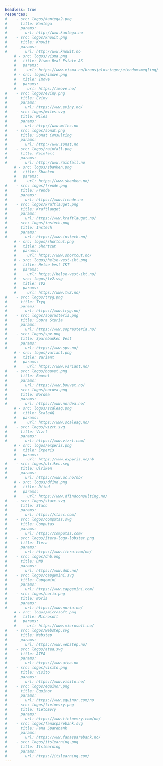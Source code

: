 ```yaml
---
headless: true
resources:
#    - src: logos/kantega2.png
#      title: Kantega
#      params:
#        url: http://www.kantega.no
#    - src: logos/knowit.png
#      title: Knowit
#      params:
#        url: http://www.knowit.no
    # - src: logos/visma.png
    #   title: Visma Real Estate AS
    #   params:
    #     url: https://www.visma.no/bransjelosninger/eiendomsmegling/
    # - src: logos/imove.png
    #   title: Imove
    #   params:
    #     url: https://imove.no/
#    - src: logos/eviny.png
#      title: Eviny
#      params:
#        url: https://www.eviny.no/
#    - src: logos/miles.svg
#      title: Miles
#      params:
#        url: http://www.miles.no
#    - src: logos/sonat.png
#      title: Sonat Consulting
#      params:
#        url: http://www.sonat.no
#    - src: logos/rainfall.png
#      title: Rainfall
#      params:
#        url: http://www.rainfall.no
    # - src: logos/sbanken.png
    #   title: Sbanken
    #   params:
    #     url: https://www.sbanken.no/
#    - src: logos/frende.png
#      title: Frende
#      params:
#        url: https://www.frende.no
#    - src: logos/kraftlauget.png
#      title: Kraftlauget
#      params:
#        url: https://www.kraftlauget.no/
#    - src: logos/instech.png
#      title: Instech
#      params:
#        url: https://www.instech.no/
    # - src: logos/shortcut.png
    #   title: Shortcut
    #   params:
    #     url: https://www.shortcut.no/
    # - src: logos/helse-vest-ikt.png
    #   title: Helse Vest IKT
    #   params:
    #     url: https://helse-vest-ikt.no/
    # - src: logos/tv2.svg
    #   title: TV2
    #   params:
    #     url: https://www.tv2.no/
#    - src: logos/tryg.png
#      title: Tryg
#      params:
#        url: https://www.tryg.no/
#    - src: logos/soprasteria.png
#      title: Sopra Steria
#      params:
#        url: https://www.soprasteria.no/
#    - src: logos/spv.png
#      title: Sparebanken Vest
#      params:
#        url: https://www.spv.no/
    # - src: logos/variant.png
    #   title: Variant
    #   params:
    #     url: https://www.variant.no/
#    - src: logos/bouvet.png
#      title: Bouvet
#      params:
#        url: https://www.bouvet.no/
#    - src: logos/nordea.png
#      title: Nordea
#      params:
#        url: https://www.nordea.no/
    # - src: logos/scaleaq.png
    #   title: ScaleAQ
    #   params:
    #     url: https://www.scaleaq.no/
#    - src: logos/vizrt.svg
#      title: Vizrt
#      params:
#        url: https://www.vizrt.com/
    # - src: logos/experis.png
    #   title: Experis
    #   params:
    #     url: https://www.experis.no/nb
#    - src: logos/ulriken.svg
#      title: Ulriken
#      params:
#        url: https://www.uc.no/nb/
    # - src: logos/dfind.png
    #   title: Dfind
    #   params:
    #     url: https://www.dfindconsulting.no/
#    - src: logos/stacc.svg
#      title: Stacc
#      params:
#        url: https://stacc.com/
#    - src: logos/computas.svg
#      title: Computas
#      params:
#        url: https://computas.com/
#    - src: logos/Itera-logo-lobster.png
#      title: Itera
#      params:
#        url: https://www.itera.com/no/
#    - src: logos/dnb.png
#      title: DNB
#      params:
#        url: https://www.dnb.no/
#    - src: logos/capgemini.svg
#      title: Capgemini
#      params:
#        url: https://www.capgemini.com/
#    - src: logos/noria.png
#      title: Noria
#      params:
#        url: https://www.noria.no/
    # - src: logos/microsoft.png
    #   title: Microsoft
    #   params:
    #     url: https://www.microsoft.no/
#    - src: logos/webstep.svg
#      title: Webstep
#      params:
#        url: https://www.webstep.no/
#    - src: logos/atea.svg
#      title: ATEA
#      params:
#        url: https://www.atea.no
#    - src: logos/visito.png
#      title: Visito
#      params:
#        url: https://www.visito.no/
#    - src: logos/equinor.png
#      title: Equinor
#      params:
#        url: https://www.equinor.com/no
#    - src: logos/tietoevry.png
#      title: TietoEvry
#      params:
#        url: https://www.tietoevry.com/no/
#    - src: logos/fanasparebank.svg
#      title: Fana Sparebank
#      params:
#        url: https://www.fanasparebank.no/
#    - src: logos/itslearning.png
#      title: Itslearning
#      params:
#        url: https://itslearning.com/
---
```

